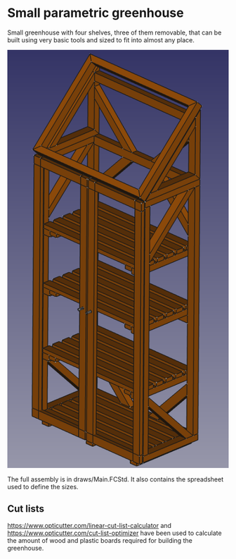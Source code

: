 # Small parametric greenhouse
Small greenhouse with four shelves, three of them removable, that can be built using very basic tools and sized to fit into almost any place.

![Greenhouse pic](/images/greenhouse.png)

The full assembly is in draws/Main.FCStd. It also contains the spreadsheet used to define the sizes.

## Cut lists
https://www.opticutter.com/linear-cut-list-calculator and https://www.opticutter.com/cut-list-optimizer have been used to calculate the amount of wood and plastic boards required for building the greenhouse.


